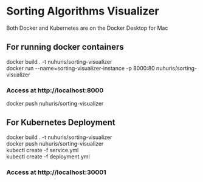 # Sorting Algorithms Visualizer  

Both Docker and Kubernetes are on the Docker Desktop for Mac  

## For running docker containers 
docker build . -t nuhuris/sorting-visualizer  
docker run --name=sorting-visualizer-instance -p 8000:80 nuhuris/sorting-visualizer  
### Access at http://localhost:8000  
docker push nuhuris/sorting-visualizer  

## For Kubernetes Deployment
docker build . -t nuhuris/sorting-visualizer  
docker push nuhuris/sorting-visualizer  
kubectl create -f service.yml  
kubectl create -f deployment.yml  
### Access at http://localhost:30001  
